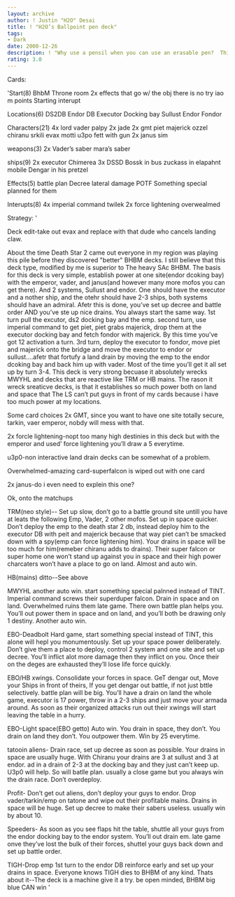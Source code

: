 ```yaml
---
layout: archive
author: ! Justin "H2O" Desai
title: ! "H2O’s Ballpoint pen deck"
tags:
- Dark
date: 2000-12-26
description: ! "Why use a pensil when you can use an erasable pen?  This deck is BHBM w/ a twist."
rating: 3.0
---
```

Cards: 

'Start(8)
BhbM
Throne room
2x effects that go w/ the obj
there is no try
iao
m points
Starting interupt

Locations(6)
DS2DB
Endor DB
Executor Docking bay
Sullust
Endor
Fondor

Characters(21)
4x lord vader
palpy
2x jade
2x gmt
piet
majerick
ozzel
chiranu
srkili
evax
motti
u3po
fett with gun
2x janus
sim

weapons(3)
2x Vader’s saber
mara’s saber

ships(9)
2x executor
Chimerea
3x DSSD
Bossk in bus
zuckass in elapahnt mobile
Dengar in his pretzel

Effects(5)
battle plan
Decree
lateral damage
POTF
Something special planned for them


Interupts(8)
4x imperial command
twilek
2x force lightening
overwealmed

Strategy: '

Deck edit-take out evax and replace with that dude who cancels landing claw.


About the time Death Star 2 came out everyone in my region was playing this pile before they discovered "better" BHBM decks.
I still believe that this deck type, modified by me is superior to The heavy SAc BHBM.	The basis for this deck is very simple, establish power at one site(endor dcoking bay) with the emperor, vader, and janus(and however many more mofos you can get there).  And 2 systems, Sullust and endor.  One should have the executor and a nother ship, and the otehr should have 2-3 ships, both systems should have an admiral.  Afetr this is done, you’ve set up decree and battle order AND you’ve ste up nice drains.
You always start the same way.	1st turn pull the excutor, ds2 docking bay and the emp.  second turn, use imperial command to get piet, piet grabs majerick, drop them at the executor docking bay and fetch fondor with majerick.  By this time you’ve got 12 activation a turn.	3rd turn, deploy the executor to fondor, move piet and majerick onto the bridge and move the executor to endor or sullust....afetr that fortufy a land drain by moving the emp to the endor dcoking bay and back him up with vader.  Most of the time you’ll get it all set up by turn 3-4.
This deck is very strong becuase it absolutely wrecks MWYHL and decks that are reactive like TRM or HB mains.  The rason it wreck sreaticve decks, is that it establishes so much power both on land and space that The LS can’t put guys in front of my cards because i have too much power at my locations.


Some card choices
2x GMT, since you want to have one site totally secure, tarkin, vaer emperor, nobdy will mess with that.

2x forcle lightening-nopt too many high destinies in this deck but with the emperor and used’ force lightening you’ll draw a 5 everytime.

u3p0-non interactive land drain decks can be somewhat of a problem.

Overwhelmed-amazing card-superfalcon is wiped out with one card

2x janus-do i even need to explein this one?


Ok, onto the matchups

TRM(neo style)--
Set up slow, don’t go to a battle ground site untill you have at leats the following Emp, Vader, 2 other mofos.
Set up in space quicker.  Don’t deploy the emp to the death star 2 db, instead deploy him to the executor DB with peit and majerick because that way piet can’t be smacked down with a spy(emp can force lightening him).
Your drains in space will be too much for him(remeber chiranu adds to drains).	Their super falcon or super home one won’t stand up against you in space and their high power charcaters won’t have a place to go on land.  Almost and auto win.

HB(mains)
ditto--See above

MWYHL
another auto win.  start something special palnned instead of TINT.  Imperial command screws their superduper falcon.
Drain in space and on land.  Overwhelmed ruins them late game.	There own battle plan helps you. You’ll out power them in space and on land, and you’ll both be drawing only 1 destiny.  Another auto win.

EBO-Deadbolt
Hard game, start something special instead of TINT, this alone will hepl you monumentously.  Set up your space power deliberately.  Don’t give them a place to deploy, control 2 system and one site and set up decree.  You’ll inflict alot more damage then they inflict on you. Once their on the deges are exhausted they’ll lose life force quickly.

EBO/HB xwings.
Consolidate your forces in space.  GeT dengar out, Move your Ships in front of theirs, If you get dengar out battle, if not just bttle selectively.
battle plan will be big.  You’ll have a drain on land the whole game, executor is 17 power, throw in a 2-3 ships and just move your armada around.  As soon as their organized attacks run out their xwings will start leaving the table in a hurry.

EBO-Light space(EBO getto)
Auto win.  You drain in space, they don’t.  You drain on land they don’t. You outpower them.	Win by 25 everytime.

tatooin aliens-
Drain race, set up decree as soon as possible.	Your drains in space are usually huge.	With Chiranu your drains are 3 at sullust and 3 at endor.  ad in a drain of 2-3 at the docking bay and they just can’t keep up.  U3p0 will help.  So will batlle plan.  usually a close game but you always win the drain race.  Don’t overdeploy.

Profit-
Don’t get out aliens, don’t deploy your guys to endor.  Drop vader/tarkin/emp on tatone and wipe out their profitable mains.
Drains in space will be huge.  Set up decree to make their sabers useless. usually win by about 10.


Speeders-
As soon as you see flaps hit the table, shuttle all your guys from the endor docking bay to the endor system.  You’ll out drain em.  late game onve they’ve lost the bulk of their forces, shuttel your guys back down and set up battle order.

TIGH-Drop emp 1st turn to the endor DB reinforce early and set up your drains in space.  Everyone knows TIGH dies to BHBM of any kind.
Thats about it--The deck is a machine give it a try.  be open minded, BHBM big blue CAN win '